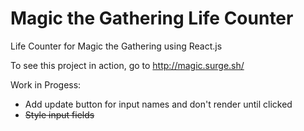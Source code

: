 # Magic the Gathering Life Counter

Life Counter for Magic the Gathering using React.js

To see this project in action, go to http://magic.surge.sh/

Work in Progess:
- Add update button for input names and don't render until clicked
- ~~Style input fields~~
